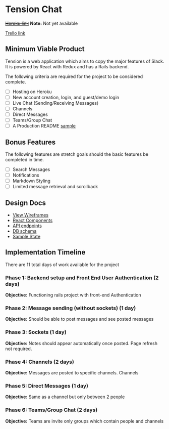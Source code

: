 # Tension Chat

~~[Heroku link][heroku]~~ **Note:** Not yet available

[Trello link][trello]

[heroku]: http://www.herokuapp.com/
[trello]: https://trello.com/b/r6JhyWE7/tension-chat

## Minimum Viable Product

Tension is a web application which aims to copy the major features of Slack.
It is powered by React with Redux and has a Rails backend.

The following criteria are required for the project to be considered complete.

- [ ] Hosting on Heroku
- [ ] New account creation, login, and guest/demo login
- [ ] Live Chat (Sending/Receiving Messages)
- [ ] Channels
- [ ] Direct Messages
- [ ] Teams/Group Chat
- [ ] A Production README [sample](docs/production_readme.md)

## Bonus Features

The following features are stretch goals should the basic features be completed in time.

- [ ] Search Messages
- [ ] Notifications
- [ ] Markdown Styling
- [ ] Limited message retrieval and scrollback

## Design Docs
* [View Wireframes][wireframes]
* [React Components][components]
* [API endpoints][api-endpoints]
* [DB schema][schema]
* [Sample State][sample-state]

[wireframes]: /wireframes
[components]: /component-hierarchy.md
[sample-state]: /sample-state.md
[api-endpoints]: /api-endpoints.md
[schema]: /schema.md

## Implementation Timeline

There are 11 total days of work available for the project

### Phase 1: Backend setup and Front End User Authentication (2 days)

**Objective:** Functioning rails project with front-end Authentication

### Phase 2: Message sending (without sockets) (1 day)

**Objective:** Should be able to post messages and see posted messages

### Phase 3: Sockets (1 day)

**Objective:** Notes should appear automatically once posted. Page refresh not required.

### Phase 4: Channels (2 days)

**Objective:** Messages are posted to specific channels. Channels

### Phase 5: Direct Messages (1 day)

**Objective:** Same as a channel but only between 2 people

### Phase 6: Teams/Group Chat (2 days)

**Objective:** Teams are invite only groups which contain people and channels
